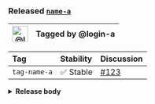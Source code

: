 ### Released [`name-a`][release-url]

| <img alt="@login-a" src="https://avatars.githubusercontent.com/u/123456" width="32"> | Tagged by @login-a |
| ------------------------------------------------------------------------------------ | ------------------ |

| Tag          | Stability | Discussion             |
| :----------- | :-------- | :--------------------- |
| `tag-name-a` | ✅ Stable  | [#123][discussion-url] |

<details><summary><strong>Release body</strong></summary>

This is a _release_ 🎉

</details>

[discussion-url]: https://github.com/owner-a/repo-a/discussions/123

[release-url]: https://github.com/owner-a/repo-a/releases/tag/release-a
